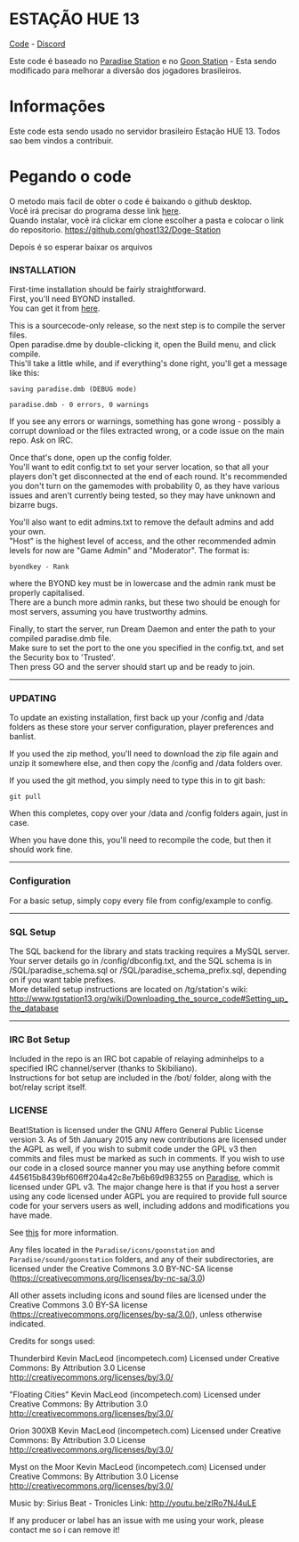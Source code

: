 # ESTAÇÃO HUE 13

[Code](https://github.com/ghost132/Doge-Station) - [Discord](https://discord.gg/4aR4X6F)

Este code é baseado no [Paradise Station](https://github.com/ParadiseSS13/Paradise) e no [Goon Station](https://github.com/goonstation/goonstation-2016) - Esta sendo modificado para melhorar a diversão dos jogadores brasileiros.

# Informações
Este code esta sendo usado no servidor brasileiro Estação HUE 13. Todos sao bem vindos a contribuir.

# Pegando o code
O metodo mais facil de obter o code é baixando o github desktop.  
Você irá precisar do programa desse link [here](https://desktop.github.com).  
Quando instalar, você irá clickar em clone escolher a pasta e colocar o link do repositorio.
https://github.com/ghost132/Doge-Station

Depois é so esperar baixar os arquivos

### INSTALLATION

First-time installation should be fairly straightforward.  
First, you'll need BYOND installed.  
You can get it from [here](http://www.byond.com/).

This is a sourcecode-only release, so the next step is to compile the server files.  
Open paradise.dme by double-clicking it, open the Build menu, and click compile.  
This'll take a little while, and if everything's done right,
you'll get a message like this:

    saving paradise.dmb (DEBUG mode)

    paradise.dmb - 0 errors, 0 warnings

If you see any errors or warnings,
something has gone wrong - possibly a corrupt download or the files extracted wrong,
or a code issue on the main repo.  Ask on IRC.

Once that's done, open up the config folder.  
You'll want to edit config.txt to set your server location,
so that all your players don't get disconnected at the end of each round.
It's recommended you don't turn on the gamemodes with probability 0,
as they have various issues and aren't currently being tested,
so they may have unknown and bizarre bugs.

You'll also want to edit admins.txt to remove the default admins and add your own.  
"Host" is the highest level of access, and the other recommended admin levels for now are
"Game Admin" and "Moderator".  The format is:

    byondkey - Rank

where the BYOND key must be in lowercase and the admin rank must be properly capitalised.  
There are a bunch more admin ranks, but these two should be enough for most servers,
assuming you have trustworthy admins.

Finally, to start the server,
run Dream Daemon and enter the path to your compiled paradise.dmb file.  
Make sure to set the port to the one you specified in the config.txt,
and set the Security box to 'Trusted'.  
Then press GO and the server should start up and be ready to join.

---

### UPDATING

To update an existing installation, first back up your /config and /data folders
as these store your server configuration, player preferences and banlist.

If you used the zip method,
you'll need to download the zip file again and unzip it somewhere else,
and then copy the /config and /data folders over.

If you used the git method, you simply need to type this in to git bash:

    git pull

When this completes, copy over your /data and /config folders again, just in case.

When you have done this, you'll need to recompile the code, but then it should work fine.

---

### Configuration

For a basic setup, simply copy every file from config/example to config.

---

### SQL Setup

The SQL backend for the library and stats tracking requires a MySQL server.  
Your server details go in /config/dbconfig.txt,
and the SQL schema is in /SQL/paradise_schema.sql or /SQL/paradise_schema_prefix.sql,
depending on if you want table prefixes.  
More detailed setup instructions are located on /tg/station's wiki: http://www.tgstation13.org/wiki/Downloading_the_source_code#Setting_up_the_database

---

### IRC Bot Setup

Included in the repo is an IRC bot capable of relaying adminhelps to a specified IRC
channel/server (thanks to Skibiliano).  
Instructions for bot setup are included in the /bot/ folder,
along with the bot/relay script itself.

### LICENSE

Beat!Station is licensed under the GNU Affero General Public License version 3.
As of 5th January 2015 any new contributions are licensed under the AGPL as well,
if you wish to submit code under the GPL v3 then commits and files must be marked as such
in comments. If you wish to use our code in a closed source manner you may use anything
before commit 445615b8439bf606ff204a42c8e7b6b69d983255 on [Paradise](https://github.com/ParadiseSS13/Paradise),
which is licensed under GPL v3.
The major change here is that if you host a server using any code licensed under AGPL you
are required to provide full source code for your servers users as well,
including addons and modifications you have made.

See [this](https://www.gnu.org/licenses/why-affero-gpl.html) for more information.

Any files located in the `Paradise/icons/goonstation` and `Paradise/sound/goonstation`
folders, and any of their subdirectories, are licensed under the
Creative Commons 3.0 BY-NC-SA license
(https://creativecommons.org/licenses/by-nc-sa/3.0)

All other assets including icons and sound files are licensed under the
Creative Commons 3.0 BY-SA license (https://creativecommons.org/licenses/by-sa/3.0/),
unless otherwise indicated.

Credits for songs used:

Thunderbird Kevin MacLeod (incompetech.com)
Licensed under Creative Commons: By Attribution 3.0 License
http://creativecommons.org/licenses/by/3.0/

"Floating Cities"
Kevin MacLeod (incompetech.com)
Licensed under Creative Commons: By Attribution 3.0
http://creativecommons.org/licenses/by/3.0/

Orion 300XB Kevin MacLeod (incompetech.com)
Licensed under Creative Commons: By Attribution 3.0 License
http://creativecommons.org/licenses/by/3.0/

Myst on the Moor Kevin MacLeod (incompetech.com)
Licensed under Creative Commons: By Attribution 3.0 License
http://creativecommons.org/licenses/by/3.0/

Music by: Sirius Beat - Tronicles
Link: http://youtu.be/zIRo7NJ4uLE

If any producer or label has an issue with me using your work, please contact me so i can remove it!

